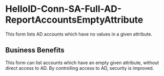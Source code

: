 # HelloID-Conn-SA-Full-AD-ReportAccountsEmptyAttribute
This form lists AD accounts which have no values in a given attribute.

## Business Benefits
This form can list accounts which have an empty given attribute, without direct access to AD. By controlling access to AD, security is improved.
